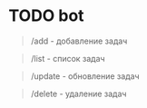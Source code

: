# TODO bot
>/add - добавление задач

>/list - список задач

>/update - обновление задач

>/delete - удаление задач
